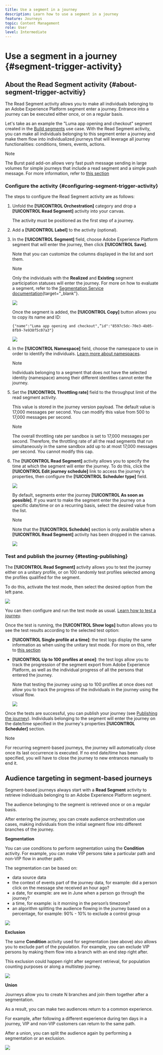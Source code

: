 ```yaml
---
title: Use a segment in a journey
description: Learn how to use a segment in a journey
feature: Journeys
topic: Content Management
role: User
level: Intermediate
---
```

# Use a segment in a journey {#segment-trigger-activity}

## About the Read Segment activity {#about-segment-trigger-actvitiy}

The Read Segment activity allows you to make all individuals belonging to an Adobe Experience Platform segment enter a journey. Entrance into a journey can be executed either once, or on a regular basis.

Let's take as an example the "Luma app opening and checkout" segment created in the [Build segments](../segment/about-segments.md) use case. With the Read Segment activity, you can make all individuals belonging to this segment enter a journey and make them flow into individualized journeys that will leverage all journey functionalities: conditions, timers, events, actions.

>[!NOTE]
>
>The Burst paid add-on allows very fast push message sending in large volumes for simple journeys that include a read segment and a simple push message. For more information, refer to [this section](../building-journeys/journey-gs.md#burst)

### Configure the activity {#configuring-segment-trigger-activity}

The steps to configure the Read Segment activity are as follows:

1. Unfold the **[!UICONTROL Orchestration]** category and drop a **[!UICONTROL Read Segment]** activity into your canvas.

    The activity must be positioned as the first step of a journey.

1. Add a **[!UICONTROL Label]** to the activity (optional).

1. In the **[!UICONTROL Segment]** field, choose Adobe Experience Platform segment that will enter the journey, then click **[!UICONTROL Save]**.

    Note that you can customize the columns displayed in the list and sort them.

    >[!NOTE]
    >
    >Only the individuals with the **Realized** and **Existing** segment participation statuses will enter the journey. For more on how to evaluate a segment, refer to the [Segmentation Service documentation](https://experienceleague.adobe.com/docs/experience-platform/segmentation/tutorials/evaluate-a-segment.html#interpret-segment-results){target="_blank"}. 

    ![](../assets/read-segment-selection.png)

   Once the segment is added, the **[!UICONTROL Copy]** button allows you to copy its name and ID:

   `{"name":"Luma app opening and checkout",”id":"8597c5dc-70e3-4b05-8fb9-7e938f5c07a3"}`

   ![](../assets/read-segment-copy.png)

1. In the **[!UICONTROL Namespace]** field, choose the namespace to use in order to identify the individuals. [Learn more about namespaces](../event/about-creating.md#select-the-namespace).

    >[!NOTE]
    >
    >Individuals belonging to a segment that does not have the selected identity (namespace) among their different identities cannot enter the journey.

1. Set the **[!UICONTROL Throttling rate]** field to the throughput limit of the read segment activity.

    This value is stored in the journey version payload. The default value is 17,000 messages per second. You can modify this value from 500 to 17,000 messages per second.

    >[!NOTE]
    >
    >The overall throttling rate per sandbox is set to 17,000 messages per second. Therefore, the throttling rate of all the read segments that run simultaneously in the same sandbox add up to at most 17,000 messages per second. You cannot modify this cap.

1. The **[!UICONTROL Read Segment]** activity allows you to specify the time at which the segment will enter the journey. To do this, click the **[!UICONTROL Edit journey schedule]** link to access the journey's properties, then configure the **[!UICONTROL Scheduler type]** field.

    ![](../assets/read-segment-schedule.png)

    By default, segments enter the journey **[!UICONTROL As soon as possible]**. If you want to make the segment enter the journey on a specific date/time or on a recurring basis, select the desired value from the list.

    >[!NOTE]
    >
    >Note that the **[!UICONTROL Schedule]** section is only available when a **[!UICONTROL Read Segment]** activity has been dropped in the canvas.

    ![](../assets/read-segment-schedule-list.png)

### Test and publish the journey {#testing-publishing}

The **[!UICONTROL Read Segment]** activity allows you to test the journey either on a unitary profile, or on 100 randomly test profiles selected among the profiles qualified for the segment.

To do this, activate the test mode, then select the desired option from the left pane.

![](../assets/read-segment-test-mode.png)

You can then configure and run the test mode as usual. [Learn how to test a journey](testing-the-journey.md).

Once the test is running, the **[!UICONTROL Show logs]** button allows you to see the test results according to the selected test option:

* **[!UICONTROL Single profile at a time]**: the test logs display the same information as when using the unitary test mode. For more on this, refer to [this section](testing-the-journey.md#viewing_logs)

* **[!UICONTROL Up to 100 profiles at once]**: the test logs allow you to track the progression of the segment export from Adobe Experience Platform, as well as the individual progress of all the persons that entered the journey.

    Note that testing the journey using up to 100 profiles at once does not allow you to track the progress of the individuals in the journey using the visual flow.

    ![](../assets/read-segment-log.png)

Once the tests are successful, you can publish your journey (see [Publishing the journey](publishing-the-journey.md)). Individuals belonging to the segment will enter the journey on the date/time specified in the journey's properties **[!UICONTROL Scheduler]** section.

>[!NOTE]
>
>For recurring segment-based journeys, the journey will automatically close once its last occurrence is executed. If no end date/time has been specified, you will have to close the journey to new entrances manually to end it.


## Audience targeting in segment-based journeys

Segment-based journeys always start with a **Read Segment** activity to retrieve individuals belonging to an Adobe Experience Platform segment.

The audience belonging to the segment is retrieved once or on a regular basis.

After entering the journey, you can create audience orchestration use cases, making individuals from the initial segment flow into different branches of the journey. 

**Segmentation**

You can use conditions to perform segmentation using the **Condition** activity. For example, you can make VIP persons take a particular path and non-VIP flow in another path.

The segmentation can be based on:

* data source data
* the context of events part of the journey data, for example: did a person click on the message she received an hour ago?
* a date, for example: are we in June when a person go through the journey?
* a time, for example: is it morning in the person’s timezone?
* an algorithm splitting the audience flowing in the journey based on a percentage, for example: 90% - 10% to exclude a control group

![](../assets/read-segment-audience1.png)

**Exclusion**

The same **Condition** activity used for segmentation (see above) also allows you to exclude part of the population. For example, you can exclude VIP persons by making them flow into a branch with an end step right after.

This exclusion could happen right after segment retrieval, for population counting purposes or along a multistep journey.

![](../assets/read-segment-audience2.png)

**Union**

Journeys allow you to create N branches and join them together after a segmentation.

As a result, you can make two audiences return to a common experience.

For example, after following a different experience during ten days in a journey, VIP and non-VIP customers can return to the same path.

After a union, you can split the audience again by performing a segmentation or an exclusion.

![](../assets/read-segment-audience3.png)

